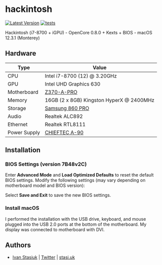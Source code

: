 # hackintosh

[![Latest Version](https://img.shields.io/github/v/release/brokeyourbike/hackintosh)](https://github.com/brokeyourbike/hackintosh/releases)
[![tests](https://github.com/brokeyourbike/hackintosh/actions/workflows/tests.yml/badge.svg)](https://github.com/brokeyourbike/hackintosh/actions/workflows/tests.yml)

Hackintosh (i7-8700 + iGPU) - OpenCore 0.8.0 + Kexts + BIOS - macOS 12.3.1 (Monterey) 

## Hardware

Type | Value
--- | ---
CPU | Intel i7-8700 (12) @ 3.20GHz
GPU | Intel UHD Graphics 630
Motherboard | [Z370-A-PRO](https://www.msi.com/Motherboard/Z370-A-PRO/Specification)
Memory | 16GB (2 x 8GB) Kingston HyperX @ 2400MHz
Storage | [Samsung 860 PRO](https://semiconductor.samsung.com/consumer-storage/internal-ssd/860pro/)
Audio | Realtek ALC892
Ethernet | Realtek RTL8111
Power Supply | [CHIEFTEC A-90](https://www.chieftec.eu/products-detail/109/A-90-SERIES/112/GDP-750C)

## Installation

### BIOS Settings (version 7B48v2C)

Enter **Advanced Mode** and **Load Optimized Defaults** to reset the default BIOS settings. Modify the following settings (may vary depending on motherboard model and BIOS version):

Select **Save and Exit** to save the new BIOS settings.

### Install macOS

I performed the installation with the USB drive, keyboard, and mouse plugged into the USB 2.0 ports at the bottom of the motherboard. My display was connected to motherboard with DVI.

## Authors
- [Ivan Stasiuk](https://github.com/brokeyourbike) | [Twitter](https://twitter.com/brokeyourbike) | [stasi.uk](https://stasi.uk)
